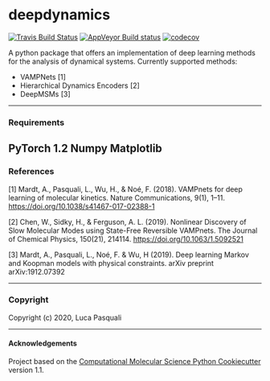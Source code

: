 deepdynamics
==============================
[//]: # (Badges)
[![Travis Build Status](https://travis-ci.com/REPLACE_WITH_OWNER_ACCOUNT/deepdynamics.svg?branch=master)](https://travis-ci.com/REPLACE_WITH_OWNER_ACCOUNT/deepdynamics)
[![AppVeyor Build status](https://ci.appveyor.com/api/projects/status/REPLACE_WITH_APPVEYOR_LINK/branch/master?svg=true)](https://ci.appveyor.com/project/REPLACE_WITH_OWNER_ACCOUNT/deepdynamics/branch/master)
[![codecov](https://codecov.io/gh/REPLACE_WITH_OWNER_ACCOUNT/deepdynamics/branch/master/graph/badge.svg)](https://codecov.io/gh/REPLACE_WITH_OWNER_ACCOUNT/deepdynamics/branch/master)

A python package that offers an implementation of deep learning methods for the analysis of dynamical systems. Currently supported methods:

+ VAMPNets [1]
+ Hierarchical Dynamics Encoders [2]
+ DeepMSMs [3]
---
### Requirements

PyTorch 1.2
Numpy
Matplotlib
---
### References

[1] Mardt, A., Pasquali, L., Wu, H., & Noé, F. (2018). VAMPnets for deep learning of molecular kinetics. Nature Communications, 9(1), 1–11. https://doi.org/10.1038/s41467-017-02388-1

[2] Chen, W., Sidky, H., & Ferguson, A. L. (2019). Nonlinear Discovery of Slow Molecular Modes using State-Free Reversible VAMPnets. The Journal of Chemical Physics, 150(21), 214114. https://doi.org/10.1063/1.5092521

[3] Mardt, A., Pasquali, L., Noé, F. & Wu, H (2019). Deep learning Markov and Koopman models with physical constraints. arXiv preprint arXiv:1912.07392

---
### Copyright

Copyright (c) 2020, Luca Pasquali

---
#### Acknowledgements
 
Project based on the 
[Computational Molecular Science Python Cookiecutter](https://github.com/molssi/cookiecutter-cms) version 1.1.
